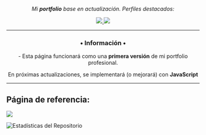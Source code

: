 <p align="center">
  <i>Mi <b>portfolio</b> base en actualización. Perfiles destacados:</i>
  
  <p align="center">
  <a href= "https://github.com/maricarmenta/">
    <img src="https://img.icons8.com/material-outlined/30/689d6a/source-code.png"/>
  </a>

  <a href= "https://www.linkedin.com/in/maricarmenta/">
    <img src="https://img.icons8.com/material-outlined/30/689d6a/linkedin.png"/>
  </a>
  
  </p>
  
  ---
  
  <h3 align="center"> • Información • </h3>
  <p align="center"> - Esta página funcionará como una <b>primera versión</b> de mi portfolio profesional.</p>
  <p align="center"> En próximas actualizaciones, se implementará (o mejorará) con <b>JavaScript</b> </p>

  ---

  <h2> Página de referencia: </h2>
  <img src="https://themewagon.com/wp-content/uploads/2014/06/Free-Personal-Website-Design-HTML5-Template-1.jpg"/>
  
 ![Estadísticas del Repositorio](https://github-readme-stats.vercel.app/api/top-langs/?username=maricarmenta&layout=compact&exclude_repo=maricarmenta_web)

